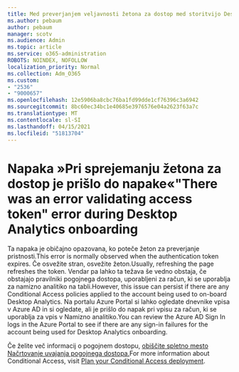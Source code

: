 ```yaml
---
title: Med preverjanjem veljavnosti žetona za dostop med storitvijo Desktop Analytics na tabli je prišlo do napake
ms.author: pebaum
author: pebaum
manager: scotv
ms.audience: Admin
ms.topic: article
ms.service: o365-administration
ROBOTS: NOINDEX, NOFOLLOW
localization_priority: Normal
ms.collection: Adm_O365
ms.custom:
- "2536"
- "9000657"
ms.openlocfilehash: 12e5906ba8cbc76ba1fd99dde1cf76396c3a6942
ms.sourcegitcommit: 8bc60ec34bc1e40685e3976576e04a2623f63a7c
ms.translationtype: MT
ms.contentlocale: sl-SI
ms.lasthandoff: 04/15/2021
ms.locfileid: "51813704"
---
```

# <a name="there-was-an-error-validating-access-token-error-during-desktop-analytics-onboarding"></a><span data-ttu-id="9d91e-102">Napaka »Pri sprejemanju žetona za dostop je prišlo do napake«</span><span class="sxs-lookup"><span data-stu-id="9d91e-102">"There was an error validating access token" error during Desktop Analytics onboarding</span></span>

<span data-ttu-id="9d91e-103">Ta napaka je običajno opazovana, ko poteče žeton za preverjanje pristnosti.</span><span class="sxs-lookup"><span data-stu-id="9d91e-103">This error is normally observed when the authentication token expires.</span></span> <span data-ttu-id="9d91e-104">Če osvežite stran, osvežite žeton.</span><span class="sxs-lookup"><span data-stu-id="9d91e-104">Usually, refreshing the page refreshes the token.</span></span> <span data-ttu-id="9d91e-105">Vendar pa lahko ta težava še vedno obstaja, če obstajajo pravilniki pogojnega dostopa, uporabljeni za račun, ki se uporablja za namizno analitiko na tabli.</span><span class="sxs-lookup"><span data-stu-id="9d91e-105">However, this issue can persist if there are any Conditional Access policies applied to the account being used to on-board Desktop Analytics.</span></span> <span data-ttu-id="9d91e-106">Na portalu Azure Portal si lahko ogledate dnevnike vpisa v Azure AD in si ogledate, ali je prišlo do napak pri vpisu za račun, ki se uporablja za vpis v Namizno analitiko.</span><span class="sxs-lookup"><span data-stu-id="9d91e-106">You can review the Azure AD Sign In logs in the Azure Portal to see if there are any sign-in failures for the account being used for Desktop Analytics onboarding.</span></span>

<span data-ttu-id="9d91e-107">Če želite več informacij o pogojnem dostopu, [obiščite spletno mesto Načrtovanje uvajanja pogojnega dostopa.](https://docs.microsoft.com/azure/active-directory/conditional-access/plan-conditional-access)</span><span class="sxs-lookup"><span data-stu-id="9d91e-107">For more information about Conditional Access, visit [Plan your Conditional Access deployment](https://docs.microsoft.com/azure/active-directory/conditional-access/plan-conditional-access).</span></span>
